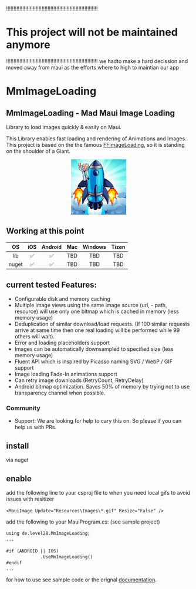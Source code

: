 !!!!!!!!!!!!!!!!!!!!!!!!!!!!!!!!!!!!!!!!!!!!!!!!!!!!!!!!!!!!!!
# This project will not be maintained anymore
!!!!!!!!!!!!!!!!!!!!!!!!!!!!!!!!!!!!!!!!!!!!!!!!!!!!!!!!!!!!!!
we hadto make a hard decission and moved away from maui as the efforts where to high to maintian our app


# MmImageLoading
## MmImageLoading - Mad Maui Image Loading

Library to load images quickly & easily on Maui. 

This Library enables fast loading and rendering of Animations and Images. This project is based on the the famous [FFImageLoading](https://github.com/luberda-molinet/FFImageLoading), so it is standing on the shoulder of a Giant.

<p align="center">
  <img src="./Resources/mSoSoG.jpeg" height="150">
</p>

## Working at this point 

| OS | iOS | Android | Mac | Windows | Tizen |
|:-----:|:-------------:|:-------------:|:-------------:|:-------------:|:-------------:|
| lib | ✅ |  ✅ | TBD | TBD | TBD |
|nuget | ✅ | ✅ |TBD |TBD |TBD |


## current tested Features:
- Configurable disk and memory caching
- Multiple image views using the same image source (url, - path, resource) will use only one bitmap which is cached in memory (less memory usage)
- Deduplication of similar download/load requests. (If 100 similar requests arrive at same time then one real  loading will be performed while 99 others will wait).
- Error and loading placeholders support
- Images can be automatically downsampled to specified size (less memory usage)
- Fluent API which is inspired by Picasso naming
SVG / WebP / GIF support
- Image loading Fade-In animations support
- Can retry image downloads (RetryCount, RetryDelay)
- Android bitmap optimization. Saves 50% of memory by trying not to use transparency channel when possible.

### Community
- Support:
We are looking for help to cary this on. So please if you can help us with PRs.

## install

via nuget

## enable

add the following line to your csproj file to when you need local gifs to avoid issues with resitizer 

`
	<MauiImage Update="Resources\Images\*.gif" Resize="False" />
`

add the following to your MauiProgram.cs:
(see sample project)
``` 
using de.level28.MmImageLoading;
...

#if (ANDROID || IOS)
             .UseMmImageLoading()
#endif
...

``` 

for how to use see sample code or the orignal [documentation](https://github.com/luberda-molinet/FFImageLoading/wiki). 

